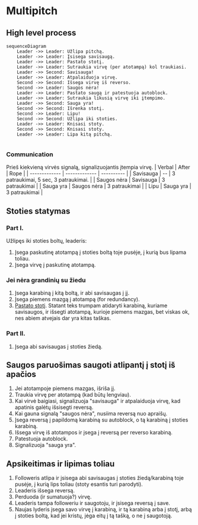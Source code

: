 # Multipitch

## High level process
```mermaid
sequenceDiagram
    Leader ->> Leader: Užlipa pitchą.
    Leader ->> Leader: Įsisega savisaugą.
    Leader ->> Leader: Pastato stotį.
    Leader ->> Leader: Sutraukia virvę (per atotampą) kol traukiasi.
    Leader ->> Second: Savisauga!
    Leader ->> Leader: Atpalaiduoja virvę.
    Second ->> Second: Išsega virvę iš reverso.
    Second ->> Leader: Saugos nėra!
    Leader ->> Leader: Pastato saugą ir patestuoja autoblock.
    Leader ->> Leader: Sutraukia likusią virvę iki įtempimo.
    Leader ->> Second: Sauga yra!
    Second ->> Second: Išrenka stotį.
    Second ->> Leader: Lipu!
    Second ->> Second: Užlipa iki stoties.
    Leader ->> Leader: Knisasi stoty.
    Second ->> Second: Knisasi stoty.
    Leader ->> Leader: Lipa kitą pitchą.
    
```

### Communication

Prieš kiekvieną virvės signalą, signalizuojantis įtempia virvę.
| Verbal        | After         | Rope      |
| ------------- | ------------- | ---------- |
| Savisauga     | --            | 3 patraukimai, 5 sec, 3 patraukimai. |
| Saugos nėra   | Savisauga     | 3 patraukimai   |
| Sauga yra     | Saugos nėra   | 3 patraukimai   |
| Lipu          | Sauga yra     | 3 patraukimai    |


## Stoties statymas
### Part I.
Užlipęs iki stoties boltų, leaderis:
1) Įsega paskutinę atotampą į stoties boltą toje pusėje, į kurią bus lipama toliau.
2) Įsega virvę į paskutinę atotampą.

### Jei nėra grandinių su žiedu
1) Įsega karabiną į kitą boltą, ir abi savisaugas į jį.
2) Įsega piemens mazgą į atotampą (for redundancy).
3) [Pastato stotį](https://www.wallrat.com/PDF_Files/Anchoring.pdf). Statant teks trumpam atidaryti karabiną, kuriame savisaugos, ir išsegti atotampą, kurioje piemens mazgas, bet viskas ok, nes abiem atvejais dar yra kitas taškas.

### Part II.
1) Įsega abi savisaugas į stoties žiedą.


## Saugos paruošimas saugoti atlipantį į stotį iš apačios
1) Jei atotampoje piemens mazgas, išriša jį.
2) Traukia virvę per atotampą (kad būtų lengviau).
3) Kai virvė baigiasi, signalizuoja "savisauga" ir atpalaiduoja virvę, kad apatinis galėtų išsisegti reversą.
4) Kai gauna signalą "saugos nėra", nusiima reversą nuo apraišų.
5) Įsega reversą į papildomą karabiną su autoblock, o tą karabiną į stoties karabiną.
6) Išsega virvę iš atotampos ir įsega į reversą per reverso karabiną.
7) Patestuoja autoblock.
8) Signalizuoja "sauga yra".


## Apsikeitimas ir lipimas toliau
1) Followeris atlipa ir įsisega abi savisaugas į stoties žiedą/karabiną toje pusėje, į kurią lips toliau (stoty esantis turi parodyti).
2) Leaderis išsega reversą.
3) Perduoda (ir sumatuoja?) virvę.
4) Leaderis tampa followeriu ir saugotoju, ir įsisega reversą į save.
5) Naujas lyderis įsega savo virvę į karabiną, ir tą karabiną arba į stotį, arbą į stoties boltą, kad jei kristų, jėga eitų į tą tašką, o ne į saugotoją.
